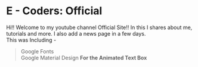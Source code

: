 # E - Coders: Official
Hi!! Welcome to my youtube channel Official Site!! In this I shares about me, tutorials and more. I also add a news page in a few days.<br>
This was Including -<br>
> Google Fonts<BR>
> Google Material Design **For the Animated Text Box**
